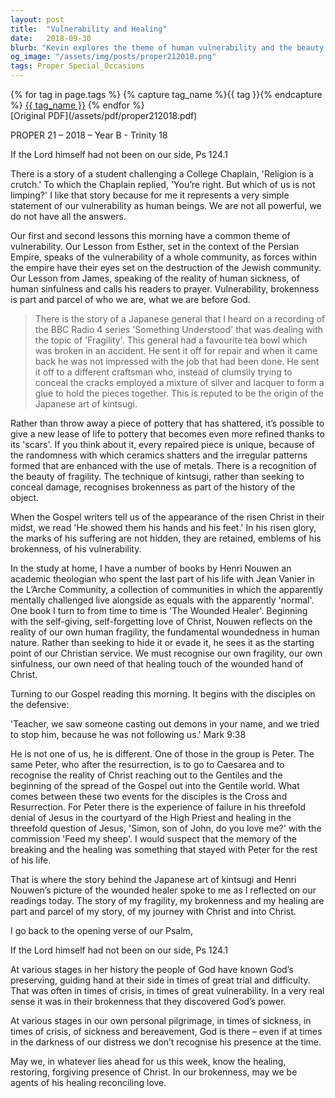```yaml
---
layout: post
title:  "Vulnerability and Healing"
date:   2018-09-30
blurb: "Kevin explores the theme of human vulnerability and the beauty of brokenness through the story of kintsugi, the Japanese art of repairing broken pottery with gold. He reflects on our need for God's presence in times of weakness and the importance of acknowledging our fragility as a step towards healing. Drawing from the lessons of Esther, James, and the Gospels, Kevin encourages embracing our brokenness as part of our journey with Christ."
og_image: "/assets/img/posts/proper212018.png"
tags: Proper Special_Occasions
---    
```

<div class="tag-pills">
  {% for tag in page.tags %}
    {% capture tag_name %}{{ tag }}{% endcapture %}
    <a href="{{ site.baseurl }}/tag/{{ tag_name | slugify }}" class="tag-pill">{{ tag_name }}</a>
  {% endfor %}
</div>
[Original PDF](/assets/pdf/proper212018.pdf)

PROPER 21 – 2018 – Year B - Trinity 18

If the Lord himself had not been on our side, Ps 124.1

There is a story of a student challenging a College Chaplain, 'Religion is a crutch.' To which the Chaplain replied, 'You’re right. But which of us is not limping?' I like that story because for me it represents a very simple statement of our vulnerability as human beings. We are not all powerful, we do not have all the answers.

Our first and second lessons this morning have a common theme of vulnerability. Our Lesson from Esther, set in the context of the Persian Empire, speaks of the vulnerability of a whole community, as forces within the empire have their eyes set on the destruction of the Jewish community. Our Lesson from James, speaking of the reality of human sickness, of human sinfulness and calls his readers to prayer. Vulnerability, brokenness is part and parcel of who we are, what we are before God.

> There is the story of a Japanese general that I heard on a recording of the BBC Radio 4 series 'Something Understood' that was dealing with the topic of 'Fragility'. This general had a favourite tea bowl which was broken in an accident. He sent it off for repair and when it came back he was not impressed with the job that had been done. He sent it off to a different craftsman who, instead of clumsily trying to conceal the cracks employed a mixture of silver and lacquer to form a glue to hold the pieces together. This is reputed to be the origin of the Japanese art of kintsugi.

Rather than throw away a piece of pottery that has shattered, it’s possible to give a new lease of life to pottery that becomes even more refined thanks to its 'scars'. If you think about it, every repaired piece is unique, because of the randomness with which ceramics shatters and the irregular patterns formed that are enhanced with the use of metals. There is a recognition of the beauty of fragility. The technique of kintsugi, rather than seeking to conceal damage, recognises brokenness as part of the history of the object.

When the Gospel writers tell us of the appearance of the risen Christ in their midst, we read 'He showed them his hands and his feet.' In his risen glory, the marks of his suffering are not hidden, they are retained, emblems of his brokenness, of his vulnerability.

In the study at home, I have a number of books by Henri Nouwen an academic theologian who spent the last part of his life with Jean Vanier in the L’Arche Community, a collection of communities in which the apparently mentally challenged live alongside as equals with the apparently 'normal'. One book I turn to from time to time is 'The Wounded Healer'. Beginning with the self-giving, self-forgetting love of Christ, Nouwen reflects on the reality of our own human fragility, the fundamental woundedness in human nature. Rather than seeking to hide it or evade it, he sees it as the starting point of our Christian service. We must recognise our own fragility, our own sinfulness, our own need of that healing touch of the wounded hand of Christ.

Turning to our Gospel reading this morning. It begins with the disciples on the defensive:

'Teacher, we saw someone casting out demons in your name, and we tried to stop him, because he was not following us.' Mark 9:38

He is not one of us, he is different. One of those in the group is Peter. The same Peter, who after the resurrection, is to go to Caesarea and to recognise the reality of Christ reaching out to the Gentiles and the beginning of the spread of the Gospel out into the Gentile world. What comes between these two events for the disciples is the Cross and Resurrection. For Peter there is the experience of failure in his threefold denial of Jesus in the courtyard of the High Priest and healing in the threefold question of Jesus, 'Simon, son of John, do you love me?' with the commission 'Feed my sheep'. I would suspect that the memory of the breaking and the healing was something that stayed with Peter for the rest of his life.

That is where the story behind the Japanese art of kintsugi and Henri Nouwen’s picture of the wounded healer spoke to me as I reflected on our readings today. The story of my fragility, my brokenness and my healing are part and parcel of my story, of my journey with Christ and into Christ.

I go back to the opening verse of our Psalm,

If the Lord himself had not been on our side, Ps 124.1

At various stages in her history the people of God have known God’s preserving, guiding hand at their side in times of great trial and difficulty. That was often in times of crisis, in times of great vulnerability. In a very real sense it was in their brokenness that they discovered God’s power.

At various stages in our own personal pilgrimage, in times of sickness, in times of crisis, of sickness and bereavement, God is there – even if at times in the darkness of our distress we don’t recognise his presence at the time.

May we, in whatever lies ahead for us this week, know the healing, restoring, forgiving presence of Christ. In our brokenness, may we be agents of his healing reconciling love.
